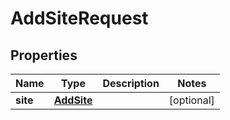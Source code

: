 

# AddSiteRequest


## Properties

| Name | Type | Description | Notes |
|------------ | ------------- | ------------- | -------------|
|**site** | [**AddSite**](AddSite.md) |  |  [optional] |




